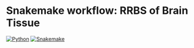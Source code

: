 # Snakemake workflow: RRBS of Brain Tissue

[![Python](https://img.shields.io/badge/python-=3.8.10-brightgreen.svg)](https://docs.python.org/3.8/)
[![Snakemake](https://img.shields.io/badge/snakemake-=6.5.3-blueviolet.svg)](https://snakemake.github.io)
